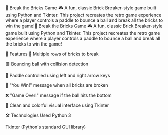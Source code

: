 🧱 Break the Bricks Game 🎮
A fun, classic Brick Breaker-style game built using Python and Tkinter. This project recreates the retro game experience where a player controls a paddle to bounce a ball and break all the bricks to win the game!🧱 Break the Bricks Game 🎮
A fun, classic Brick Breaker-style game built using Python and Tkinter. This project recreates the retro game experience where a player controls a paddle to bounce a ball and break all the bricks to win the game!

🚀 Features
🧱 Multiple rows of bricks to break

🟥 Bouncing ball with collision detection

🔵 Paddle controlled using left and right arrow keys

🎯 "You Win!" message when all bricks are broken

❌ "Game Over!" message if the ball hits the bottom

🎨 Clean and colorful visual interface using Tkinter


🛠️ Technologies Used
Python 3

Tkinter (Python's standard GUI library)

